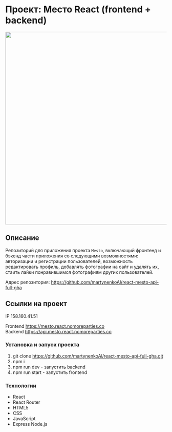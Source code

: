 # Проект: Место React (frontend + backend)
<img src="https://github.com/martynenkoAl/react-mesto-api-full-gha/assets/121212086/dc84c10d-c80c-409e-a4a8-4f79b9e4244f" width="600" />

## Описание
Репозиторий для приложения проекта `Mesto`, включающий фронтенд и бэкенд части приложения со следующими возможностями: авторизации и регистрации пользователей, возможность редактировать профиль, добавлять фотографии на сайт и удалять их, стаить лайки понравившимся фотографиям других пользователей.

Адрес репозитория: https://github.com/martynenkoAl/react-mesto-api-full-gha

## Ссылки на проект
IP 158.160.41.51

Frontend https://mesto.react.nomoreparties.co   
Backend https://api.mesto.react.nomoreparties.co 

### Установка и запуск проекта  
1. git clone https://github.com/martynenkoAl/react-mesto-api-full-gha.git
2. npm i
3. npm run dev - запустить backend
4. npm run start - запустить frontend

### Технологии
* React
* React Router
* HTML5
* CSS
* JavaScript
* Express Node.js
